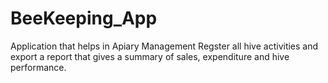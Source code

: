 # BeeKeeping_App
Application that helps in Apiary Management 
Regster all hive activities and export a report that gives a summary of sales, expenditure and hive performance.
